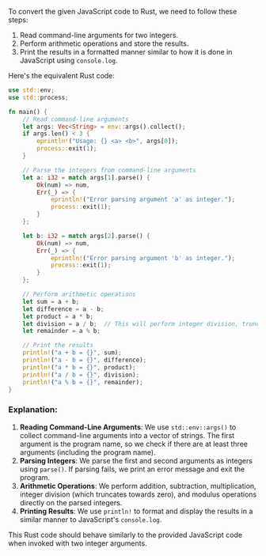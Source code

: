  To convert the given JavaScript code to Rust, we need to follow these steps:

1. Read command-line arguments for two integers.
2. Perform arithmetic operations and store the results.
3. Print the results in a formatted manner similar to how it is done in JavaScript using `console.log`.

Here's the equivalent Rust code:

```rust
use std::env;
use std::process;

fn main() {
    // Read command-line arguments
    let args: Vec<String> = env::args().collect();
    if args.len() < 3 {
        eprintln!("Usage: {} <a> <b>", args[0]);
        process::exit(1);
    }

    // Parse the integers from command-line arguments
    let a: i32 = match args[1].parse() {
        Ok(num) => num,
        Err(_) => {
            eprintln!("Error parsing argument 'a' as integer.");
            process::exit(1);
        }
    };

    let b: i32 = match args[2].parse() {
        Ok(num) => num,
        Err(_) => {
            eprintln!("Error parsing argument 'b' as integer.");
            process::exit(1);
        }
    };

    // Perform arithmetic operations
    let sum = a + b;
    let difference = a - b;
    let product = a * b;
    let division = a / b;  // This will perform integer division, truncating towards zero
    let remainder = a % b;

    // Print the results
    println!("a + b = {}", sum);
    println!("a - b = {}", difference);
    println!("a * b = {}", product);
    println!("a / b = {}", division);
    println!("a % b = {}", remainder);
}
```

### Explanation:
1. **Reading Command-Line Arguments**: We use `std::env::args()` to collect command-line arguments into a vector of strings. The first argument is the program name, so we check if there are at least three arguments (including the program name).
2. **Parsing Integers**: We parse the first and second arguments as integers using `parse()`. If parsing fails, we print an error message and exit the program.
3. **Arithmetic Operations**: We perform addition, subtraction, multiplication, integer division (which truncates towards zero), and modulus operations directly on the parsed integers.
4. **Printing Results**: We use `println!` to format and display the results in a similar manner to JavaScript's `console.log`.

This Rust code should behave similarly to the provided JavaScript code when invoked with two integer arguments.
